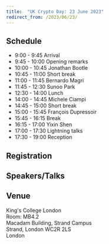 ```yaml
---
title:  "UK Crypto Day: 23 June 2023"
redirect_from: /2023/06/23/
---
```


## Schedule

-  9:00 -  9:45	Arrival
-  9:45 - 10:00	Opening remarks	
- 10:00 - 10:45	Jonathan Bootle
- 10:45 - 11:00	Short break	
- 11:00 - 11:45	Bernardo Magri
- 11:45 - 12:30	Sunoo Park
- 12:30 - 14:00	Lunch	
- 14:00 - 14:45	Michele Ciampi
- 14:45 - 15:00	Short break	
- 15:00 - 15:45	François Dupressoir 
- 15:45 - 16:15	Break	
- 16:15 - 17:00	Yixin Shen
- 17:00 - 17:30	Lightning talks	
- 17:30 - 19:00	Reception	

## Registration


## Speakers/Talks


## Venue

King's College London  
Room: MB4.2  
Macadam Building, Strand Campus  
Strand, London WC2R 2LS  
London
